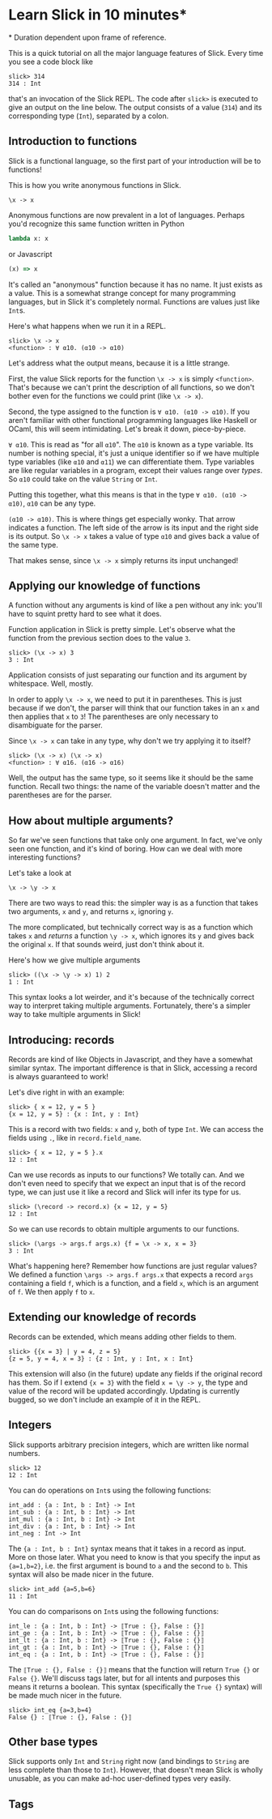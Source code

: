 # Learn Slick in 10 minutes*

\* Duration dependent upon frame of reference.

This is a quick tutorial on all the major language features of Slick. Every time
you see a code block like

```
slick> 314
314 : Int
```

that's an invocation of the Slick REPL. The code after `slick>` is executed to
give an output on the line below. The output consists of a value (`314`)
and its corresponding type (`Int`), separated by a colon.

## Introduction to functions

Slick is a functional language, so the first part of your introduction will be
to functions!

This is how you write anonymous functions in Slick.

```
\x -> x
```

Anonymous functions are now prevalent in a lot of languages. Perhaps you'd
recognize this same function written in Python

```python
lambda x: x
```

or Javascript

```javascript
(x) => x
```

It's called an "anonymous" function because it has no name. It just exists as a
value. This is a somewhat strange concept for many programming languages, but in
Slick it's completely normal. Functions are values just like `Int`s.

Here's what happens when we run it in a REPL.

```
slick> \x -> x
<function> : ∀ α10. (α10 -> α10)
```

Let's address what the output means, because it is a little strange.

First, the value Slick reports for the function `\x -> x` is simply
`<function>`. That's because we can't print the description of all functions, so
we don't bother even for the functions we could print (like `\x -> x`).

Second, the type assigned to the function is `∀ α10. (α10 -> α10)`. If you
aren't familiar with other functional programming languages like Haskell or
OCaml, this will seem intimidating. Let's break it down, piece-by-piece.

`∀ α10`. This is read as "for all `α10`". The `α10` is known as a type variable.
Its number is nothing special, it's just a unique identifier so if we have
multiple type variables (like `α10` and `α11`) we can differentiate them. Type
variables are like regular variables in a program, except their values range
over _types_. So `α10` could take on the value `String` or `Int`.

Putting this together, what this means is that in the type `∀ α10. (α10 -> α10)`,
`α10` can be any type.

`(α10 -> α10)`. This is where things get especially wonky. That arrow indicates
a function. The left side of the arrow is its input and the right side is its
output. So `\x -> x` takes a value of type `α10` and gives back a value of the
same type.

That makes sense, since `\x -> x` simply returns its input unchanged!

## Applying our knowledge of functions

A function without any arguments is kind of like a pen without any ink: you'll
have to squint pretty hard to see what it does.

Function application in Slick is pretty simple. Let's observe what the function
from the previous section does to the value `3`.

```
slick> (\x -> x) 3
3 : Int
```

Application consists of just separating our function and its argument by
whitespace. Well, mostly.

In order to apply `\x -> x`, we need to put it in parentheses. This is just
because if we don't, the parser will think that our function takes in an `x` and
then applies that `x` to `3`! The parentheses are only necessary to disambiguate
for the parser.

Since `\x -> x` can take in any type, why don't we try applying it to itself?

```
slick> (\x -> x) (\x -> x)
<function> : ∀ α16. (α16 -> α16)
```

Well, the output has the same type, so it seems like it should be the same
function. Recall two things: the name of the variable doesn't matter and the
parentheses are for the parser.

## How about multiple arguments?

So far we've seen functions that take only one argument. In fact, we've only
seen one function, and it's kind of boring. How can we deal with more
interesting functions?

Let's take a look at

```
\x -> \y -> x
```

There are two ways to read this: the simpler way is as a function that takes two
arguments, `x` and `y`, and returns `x`, ignoring `y`.

The more complicated, but technically correct way is as a function which takes
`x` and _returns_ a function `\y -> x`, which ignores its `y` and gives back the
original `x`. If that sounds weird, just don't think about it.

Here's how we give multiple arguments

```
slick> ((\x -> \y -> x) 1) 2
1 : Int
```

This syntax looks a lot weirder, and it's because of the technically correct way
to interpret taking multiple arguments. Fortunately, there's a simpler way to
take multiple arguments in Slick!

## Introducing: records

Records are kind of like Objects in Javascript, and they have a somewhat similar
syntax. The important difference is that in Slick, accessing a record is always
guaranteed to work! 

Let's dive right in with an example:

```
slick> { x = 12, y = 5 }
{x = 12, y = 5} : {x : Int, y : Int}
```

This is a record with two fields: `x` and `y`, both of type `Int`. We can access
the fields using `.`, like in `record.field_name`.

```
slick> { x = 12, y = 5 }.x
12 : Int
```

Can we use records as inputs to our functions? We totally can. And we don't even
need to specify that we expect an input that is of the record type, we can just
use it like a record and Slick will infer its type for us.

```
slick> (\record -> record.x) {x = 12, y = 5}
12 : Int
```

So we can use records to obtain multiple arguments to our functions.

```
slick> (\args -> args.f args.x) {f = \x -> x, x = 3}
3 : Int
```

What's happening here? Remember how functions are just regular values? We
defined a function `\args -> args.f args.x` that expects a record `args`
containing a field `f`, which is a function, and a field `x`, which is an
argument of `f`. We then apply `f` to `x`.

## Extending our knowledge of records

Records can be extended, which means adding other fields to them.

```
slick> {{x = 3} | y = 4, z = 5}
{z = 5, y = 4, x = 3} : {z : Int, y : Int, x : Int}
```

This extension will also (in the future) update any fields if the original
record has them. So if I extend `{x = 3}` with the field `x = \y -> y`, the type
and value of the record will be updated accordingly. Updating is currently
bugged, so we don't include an example of it in the REPL.

## Integers

Slick supports arbitrary precision integers, which are written like normal numbers.

```
slick> 12
12 : Int
```

You can do operations on `Int`s using the following functions:

```
int_add : {a : Int, b : Int} -> Int
int_sub : {a : Int, b : Int} -> Int
int_mul : {a : Int, b : Int} -> Int
int_div : {a : Int, b : Int} -> Int
int_neg : Int -> Int
```

The `{a : Int, b : Int}` syntax means that it takes in a record as input. More
on those later. What you need to know is that you specify the input as
`{a=1,b=2}`, i.e. the first argument is bound to `a` and the second to `b`. This
syntax will also be made nicer in the future.

```
slick> int_add {a=5,b=6}
11 : Int
```

You can do comparisons on `Int`s using the following functions:

```
int_le : {a : Int, b : Int} -> ⟦True : {}, False : {}⟧
int_ge : {a : Int, b : Int} -> ⟦True : {}, False : {}⟧
int_lt : {a : Int, b : Int} -> ⟦True : {}, False : {}⟧
int_gt : {a : Int, b : Int} -> ⟦True : {}, False : {}⟧
int_eq : {a : Int, b : Int} -> ⟦True : {}, False : {}⟧
```

The `⟦True : {}, False : {}⟧` means that the function will return `True {}` or
`False {}`. We'll discuss tags later, but for all intents and purposes this
means it returns a boolean. This syntax (specifically the `True {}` syntax) will
be made much nicer in the future.

```
slick> int_eq {a=3,b=4}
False {} : ⟦True : {}, False : {}⟧
```

## Other base types

Slick supports only `Int` and `String` right now (and bindings to `String` are
less complete than those to `Int`). However, that doesn't mean Slick is wholly
unusable, as you can make ad-hoc user-defined types very easily.

## Tags
